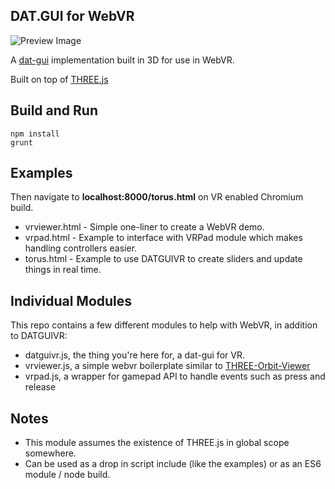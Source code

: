 ## DAT.GUI for WebVR

![Preview Image](http://i.imgur.com/CKGG7P5.png)

A [dat-gui](https://workshop.chromeexperiments.com/examples/gui/#1--Basic-Usage) implementation built in 3D for use in WebVR.

Built on top of [THREE.js](http://threejs.org/)


## Build and Run

    npm install
    grunt


## Examples ##
Then navigate to **localhost:8000/torus.html** on VR enabled Chromium build.
* vrviewer.html - Simple one-liner to create a WebVR demo.
* vrpad.html - Example to interface with VRPad module which makes handling controllers easier.
* torus.html - Example to use DATGUIVR to create sliders and update things in real time.



## Individual Modules ##
This repo contains a few different modules to help with WebVR, in addition to DATGUIVR:
* datguivr.js, the thing you're here for, a dat-gui for VR.
* vrviewer.js, a simple webvr boilerplate similar to [THREE-Orbit-Viewer](https://www.npmjs.com/package/three-orbit-viewer)
* vrpad.js, a wrapper for gamepad API to handle events such as press and release


## Notes ##
* This module assumes the existence of THREE.js in global scope somewhere.
* Can be used as a drop in script include (like the examples) or as an  ES6 module / node build.